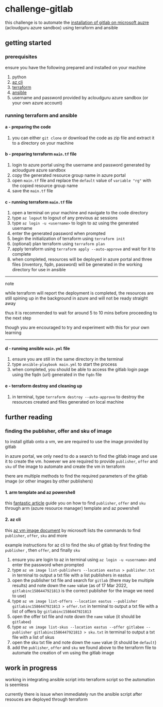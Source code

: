 # challenge-gitlab

this challenge is to automate the [installation of gitlab on microsoft auzre](https://docs.gitlab.com/ee/install/azure/#deploy-and-configure-gitlab) (acloudguru azure sandbox) using terraform and ansible

## getting started

### prerequisites

ensure you have the following prepared and installed on your machine

1. python
2. [az cli](https://docs.microsoft.com/cli/azure/install-azure-cli)
2. [terraform](https://learn.hashicorp.com/tutorials/terraform/install-cli)
3. [ansible](https://docs.ansible.com/ansible/latest/installation_guide/index.html)
4. username and password provided by acloudguru azure sandbox (or your own azure account)

### running terraform and ansible

#### a - preparing the code

1. you can either `git clone` or download the code as zip file and extract it to a directory on your machine

#### b - preparing terraform `main.tf` file

1. login to azure portal using the username and password generated by acloudgure azure sandbox
2. copy the generated resource group name in azure portal
3. open `main.tf` file and replace the `default` value of `variable "rg"` with the copied resource group name
4. save the `main.tf` file

#### c - running terraform `main.tf` file

1. open a terminal on your machine and navigate to the code directory
2. type `az logout` to logout of any previous az sessions
3. type `az login -u <username>` to login to az using the generated username
4. enter the generated password when prompted
5. begin the initialization of terraform using `terraform init`
6. (optional) plan terraform using `terraform plan`
7. apply terraform using `terraform apply --auto-approve` and wait for it to complete
8. when completed, resources will be deployed in azure portal and three files (inventory, fqdn, password) will be generated in the working directory for use in ansible

---

note

while terraform will report the deployment is completed, the resources are still spining up in the background in azure and will not be ready straight away

thus it is recommended to wait for around 5 to 10 mins before proceeding to the next step

though you are encouraged to try and experiment with this for your own learning

---

#### d - running ansible `main.yml` file

1. ensure you are still in the same directory in the terminal
2. type `ansible-playbook main.yml` to start the process
3. when completed, you should be able to access the gitlab login page using the fqdn (url) generated in the `fqdn` file

#### e - terraform destroy and cleaning up
1. in terminal, type `terraform destroy --auto-approve` to destroy the resources created and files generated on local machine

## further reading

### finding the publisher, offer and sku of image

to install gitlab onto a vm, we are required to use the image provided by gitlab

in azure portal, we only need to do a search to find the gitlab image and use it to create the vm. however we are required to provide `publisher`, `offer` and `sku` of the image to automate and create the vm in terraform

there are multiple methods to find the required parameters of the gitlab image (or other images by other publishers)

#### 1. arm template and az powershell

this [fantastic article](https://vincentlauzon.com/2018/01/10/finding-a-vm-image-reference-publisher-sku/) guide you on how to find `publisher`, `offer` and `sku` through arm (azure resource manager) template and az powershell

#### 2. az cli

this [az vm image document](https://docs.microsoft.com/cli/azure/vm/image) by microsoft lists the commands to find `publisher`, `offer`, `sku` and more

example instructions for az cli to find the sku of gitlab by first finding the `publisher` , then `offer`, and finally `sku`
1. ensure you are login to az in terminal using `az login -u <username>` and enter the password when prompted
2. type `az vm image list-publishers --location eastus > publisher.txt` in terminal to output a txt file with a list publishers in eastus
3. open the publisher txt file and search for `gitlab` (there may be multiple results) and note down the `name` value (as of 17 Mar 2022, `gitlabinc1586447921813` is the correct publisher for the image we need to use)
4. type `az vm image list-offers --location eastus --publisher gitlabinc1586447921813 > offer.txt` in terminal to output a txt file with a list of offers by `gitlabinc1586447921813`
5. open the offer txt file and note down the `name` value (it should be `gitlabee`)
6. type `az vm image list-skus --location eastus --offer gitlabee --publisher gitlabinc1586447921813 > sku.txt` in terminal to output a txt file with a list of skus
7. open the sku txt file and note down the `name` value (it should be `default`)
8. add the `publisher`, `offer` and `sku` we found above to the terraform file to automate the creation of vm using the gitlab image

## work in progress

working in integrating ansible script into terraform script so the automation is seemless

currently there is issue when immediately run the ansible script after resouces are deployed through terraform